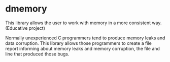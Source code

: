 dmemory
=======

This library allows the user to work with memory in a more consistent way. (Educative project)

Normally unexperienced C programmers tend to produce memory leaks and data corruption. This library allows those programmers to create a file report informing about memory leaks and memory corruption, the file and line that produced those bugs.
